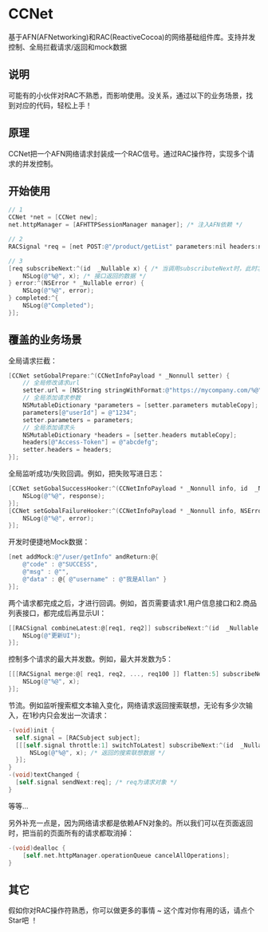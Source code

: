 # CCNet

基于AFN(AFNetworking)和RAC(ReactiveCocoa)的网络基础组件库。支持并发控制、全局拦截请求/返回和mock数据



## 说明

可能有的小伙伴对RAC不熟悉，而影响使用。没关系，通过以下的业务场景，找到对应的代码，轻松上手！



## 原理

CCNet把一个AFN网络请求封装成一个RAC信号。通过RAC操作符，实现多个请求的并发控制。



## 开始使用

```objective-c
// 1
CCNet *net = [CCNet new];
net.httpManager = [AFHTTPSessionManager manager]; /* 注入AFN依赖 */

// 2
RACSignal *req = [net POST:@"/product/getList" parameters:nil headers:nil]; /* 创建网络请求对象 */

// 3
[req subscribeNext:^(id  _Nullable x) { /* 当调用subscributeNext时，此时才会发出请求 */
    NSLog(@"%@", x); /* 接口返回的数据 */
} error:^(NSError * _Nullable error) {
    NSLog(@"%@", error);
} completed:^{
    NSLog(@"Completed");
}];
```



## 覆盖的业务场景

全局请求拦截：

```objective-c
[CCNet setGobalPrepare:^(CCNetInfoPayload * _Nonnull setter) {
  	// 全局修改请求url
    setter.url = [NSString stringWithFormat:@"https://mycompany.com/%@", setter.url];
    // 全局添加请求参数
    NSMutableDictionary *parameters = [setter.parameters mutableCopy];
    parameters[@"userId"] = @"1234";
    setter.parameters = parameters;
    // 全局添加请求头
    NSMutableDictionary *headers = [setter.headers mutableCopy];
    headers[@"Access-Token"] = @"abcdefg";
    setter.headers = headers;
}];
```

全局监听成功/失败回调。例如，把失败写进日志：

```objective-c
[CCNet setGobalSuccessHooker:^(CCNetInfoPayload * _Nonnull info, id  _Nullable response) {
    NSLog(@"%@", response);
}];
[CCNet setGobalFailureHooker:^(CCNetInfoPayload * _Nonnull info, NSError * _Nonnull error) {
    NSLog(@"%@", error);
}];
```

开发时便捷地Mock数据：

```objective-c
[net addMock:@"/user/getInfo" andReturn:@{
    @"code" : @"SUCCESS",
    @"msg" : @"",
    @"data" : @{ @"username" : @"我是Allan" }
}];
```

两个请求都完成之后，才进行回调。例如，首页需要请求1.用户信息接口和2.商品列表接口，都完成后再显示UI：

```objective-c
[[RACSignal combineLatest:@[req1, req2]] subscribeNext:^(id  _Nullable x) {
    NSLog(@"更新UI");
}];
```

控制多个请求的最大并发数。例如，最大并发数为5：

```objective-c
[[[RACSignal merge:@[ req1, req2, ..., req100 ]] flatten:5] subscribeNext:^(id  _Nullable x) {
    NSLog(@"%@", x);
}];
```

节流。例如监听搜索框文本输入变化，网络请求返回搜索联想，无论有多少次输入，在1秒内只会发出一次请求：

```objective-c
-(void)init {
  self.signal = [RACSubject subject];
  [[[self.signal throttle:1] switchToLatest] subscribeNext:^(id  _Nullable x) {
      NSLog(@"%@", x); /* 返回的搜索联想数据 */
  }];
}
-(void)textChanged {
  [self.signal sendNext:req]; /* req为请求对象 */
}
```

等等...

另外补充一点是，因为网络请求都是依赖AFN对象的。所以我们可以在页面返回时，把当前的页面所有的请求都取消掉：

```objective-c
-(void)dealloc {
    [self.net.httpManager.operationQueue cancelAllOperations];
}
```



## 其它

假如你对RAC操作符熟悉，你可以做更多的事情 ~ 这个库对你有用的话，请点个Star吧 ！